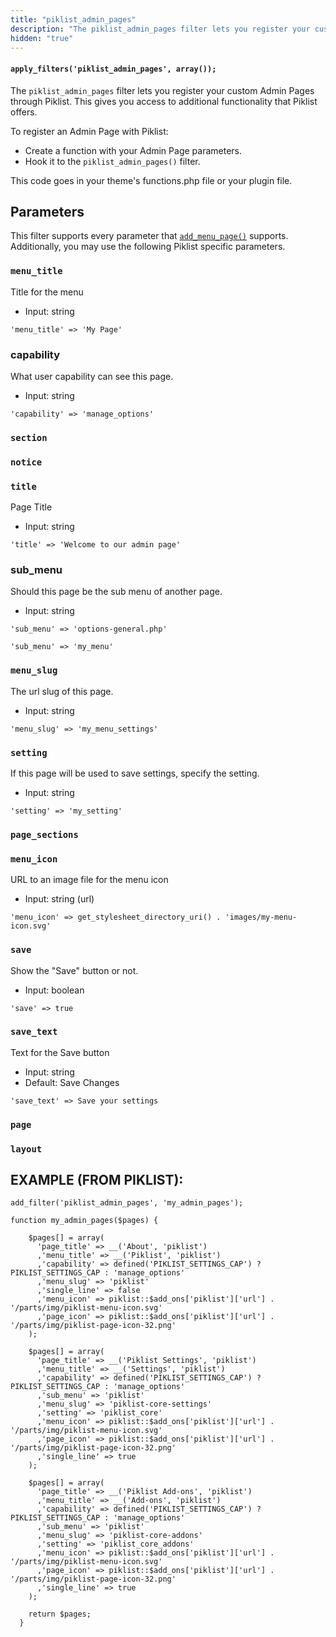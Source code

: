 ```yaml
---
title: "piklist_admin_pages"
description: "The piklist_admin_pages filter lets you register your custom Admin Pages through Piklist. This gives you access to additional functionality that Piklist offers."
hidden: "true"
---
```


#### `apply_filters('piklist_admin_pages', array());`

The `piklist_admin_pages` filter lets you register your custom Admin Pages through Piklist. This gives you access to additional functionality that Piklist offers.

To register an Admin Page with Piklist:

* Create a function with your Admin Page parameters.
* Hook it to the `piklist_admin_pages()` filter.

This code goes in your theme's functions.php file or your plugin file.

## Parameters
This filter supports every parameter that [`add_menu_page()`](https://developer.wordpress.org/reference/functions/add_menu_page/) supports. Additionally, you may use the following Piklist specific parameters.

### `menu_title`

Title for the menu

* Input:  string

```
'menu_title' => 'My Page'
```

### capability

What user capability can see this page.

* Input:  string

```
'capability' => 'manage_options'
```

### `section`

### `notice`

### `title`
Page Title

* Input:  string

```
'title' => 'Welcome to our admin page'
```

### sub_menu
Should this page be the sub menu of another page.

* Input: string

```
'sub_menu' => 'options-general.php'
```

```
'sub_menu' => 'my_menu'
```

### `menu_slug`
The url slug of this page.

* Input: string

```
'menu_slug' => 'my_menu_settings'
```

### `setting`
If this page will be used to save settings, specify the setting.

* Input:  string

```
'setting' => 'my_setting'
```

### `page_sections`

### `menu_icon`
URL to an image file for the menu icon

* Input: string (url)

```
'menu_icon' => get_stylesheet_directory_uri() . 'images/my-menu-icon.svg'
```

### `save`
Show the "Save" button or not.

* Input:  boolean

```
'save' => true
 ```

### `save_text`
 Text for the Save button

 * Input:  string
 * Default: Save Changes

 ```
 'save_text' => Save your settings
  ```

### `page`

### `layout`


## EXAMPLE (FROM PIKLIST):
```
add_filter('piklist_admin_pages', 'my_admin_pages');

function my_admin_pages($pages) {

    $pages[] = array(
      'page_title' => __('About', 'piklist')
      ,'menu_title' => __('Piklist', 'piklist')
      ,'capability' => defined('PIKLIST_SETTINGS_CAP') ? PIKLIST_SETTINGS_CAP : 'manage_options'
      ,'menu_slug' => 'piklist'
      ,'single_line' => false
      ,'menu_icon' => piklist::$add_ons['piklist']['url'] . '/parts/img/piklist-menu-icon.svg'
      ,'page_icon' => piklist::$add_ons['piklist']['url'] . '/parts/img/piklist-page-icon-32.png'
    );

    $pages[] = array(
      'page_title' => __('Piklist Settings', 'piklist')
      ,'menu_title' => __('Settings', 'piklist')
      ,'capability' => defined('PIKLIST_SETTINGS_CAP') ? PIKLIST_SETTINGS_CAP : 'manage_options'
      ,'sub_menu' => 'piklist'
      ,'menu_slug' => 'piklist-core-settings'
      ,'setting' => 'piklist_core'
      ,'menu_icon' => piklist::$add_ons['piklist']['url'] . '/parts/img/piklist-menu-icon.svg'
      ,'page_icon' => piklist::$add_ons['piklist']['url'] . '/parts/img/piklist-page-icon-32.png'
      ,'single_line' => true
    );

    $pages[] = array(
      'page_title' => __('Piklist Add-ons', 'piklist')
      ,'menu_title' => __('Add-ons', 'piklist')
      ,'capability' => defined('PIKLIST_SETTINGS_CAP') ? PIKLIST_SETTINGS_CAP : 'manage_options'
      ,'sub_menu' => 'piklist'
      ,'menu_slug' => 'piklist-core-addons'
      ,'setting' => 'piklist_core_addons'
      ,'menu_icon' => piklist::$add_ons['piklist']['url'] . '/parts/img/piklist-menu-icon.svg'
      ,'page_icon' => piklist::$add_ons['piklist']['url'] . '/parts/img/piklist-page-icon-32.png'
      ,'single_line' => true
    );

    return $pages;
  }
  ```

